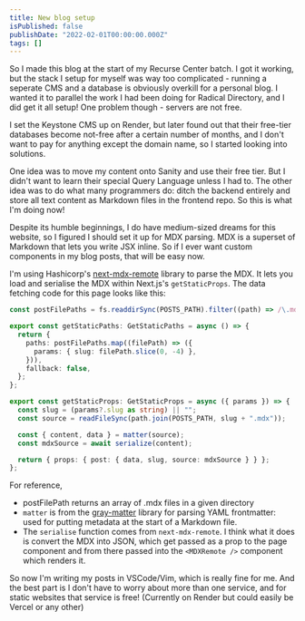 ```yaml
---
title: New blog setup
isPublished: false
publishDate: "2022-02-01T00:00:00.000Z"
tags: []
---
```


So I made this blog at the start of my Recurse Center batch. I got it working,
but the stack I setup for myself was way too complicated - running a seperate
CMS and a database is obviously overkill for a personal blog. I wanted it to
parallel the work I had been doing for Radical Directory, and I did get it all
setup! One problem though - servers are not free.

I set the Keystone CMS up on Render, but later found out that their free-tier
databases become not-free after a certain number of months, and I don't want to
pay for anything except the domain name, so I started looking into solutions.

One idea was to move my content onto Sanity and use their free tier. But I
didn't want to learn their special Query Language unless I had to. The other
idea was to do what many programmers do: ditch the backend entirely and store
all text content as Markdown files in the frontend repo. So this is what I'm
doing now!

Despite its humble beginnings, I do have medium-sized dreams for this website,
so I figured I should set it up for MDX parsing. MDX is a superset of Markdown
that lets you write JSX inline. So if I ever want custom components in my blog
posts, that will be easy now.

I'm using Hashicorp's
[next-mdx-remote](https://github.com/hashicorp/next-mdx-remote) library to parse
the MDX. It lets you load and serialise the MDX within Next.js's
`getStaticProps`. The data fetching code for this page looks like this:

``` typescript
const postFilePaths = fs.readdirSync(POSTS_PATH).filter((path) => /\.mdx?$/.test(path));

export const getStaticPaths: GetStaticPaths = async () => {
  return {
    paths: postFilePaths.map((filePath) => ({
      params: { slug: filePath.slice(0, -4) },
    })),
    fallback: false,
  };
};

export const getStaticProps: GetStaticProps = async ({ params }) => {
  const slug = (params?.slug as string) || "";
  const source = readFileSync(path.join(POSTS_PATH, slug + ".mdx"));

  const { content, data } = matter(source);
  const mdxSource = await serialize(content);

  return { props: { post: { data, slug, source: mdxSource } } };
};
```

For reference,

- postFilePath returns an array of .mdx files in a given directory
- `matter` is from the
  [gray-matter](https://github.com/jonschlinkert/gray-matter) library for
  parsing YAML frontmatter: used for putting metadata at the start of a Markdown
  file.
- The `serialise` function comes from `next-mdx-remote`. I think what it does is
  convert the MDX into JSON, which get passed as a prop to the page component
  and from there passed into the `<MDXRemote />` component which renders it.

So now I'm writing my posts in VSCode/Vim, which is really fine for me. And the
best part is I don't have to worry about more than one service, and for static
websites that service is free! (Currently on Render but could easily be Vercel
or any other)
